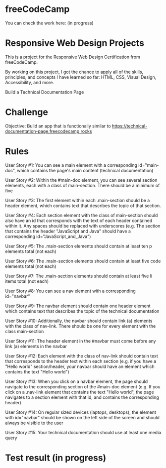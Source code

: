 # freeCodeCamp

You can check the work here: (in progress)

# Responsive Web Design Projects
This is a project for the Responsive Web Design Certification from freeCodeCamp.

By working on this project, I got the chance to apply all of the skills, principles, and concepts I have learned so far: HTML, CSS, Visual Design, Accessibility, and more.

Build a Technical Documentation Page

# Challenge

Objective: Build an app that is functionally similar to https://technical-documentation-page.freecodecamp.rocks

# Rules

User Story #1:  You can see a main element with a corresponding id="main-doc", which contains the page's main content (technical documentation)

User Story #2: Within the #main-doc element, you can see several section elements, each with a class of main-section. There should be a minimum of five

User Story #3: The first element within each .main-section should be a header element, which contains text that describes the topic of that section.

User Story #4: Each section element with the class of main-section should also have an id that corresponds with the text of each header contained within it. Any spaces should be replaced with underscores (e.g. The section that contains the header "JavaScript and Java" should have a corresponding id="JavaScript_and_Java")

User Story #5: The .main-section elements should contain at least ten p elements total (not each)

User Story #6: The .main-section elements should contain at least five code elements total (not each)

User Story #7: The .main-section elements should contain at least five li items total (not each)

User Story #8: You can see a nav element with a corresponding id="navbar"

User Story #9: The navbar element should contain one header element which contains text that describes the topic of the technical documentation

User Story #10: Additionally, the navbar should contain link (a) elements with the class of nav-link. There should be one for every element with the class main-section

User Story #11: The header element in the #navbar must come before any link (a) elements in the navbar

User Story #12: Each element with the class of nav-link should contain text that corresponds to the header text within each section (e.g. if you have a "Hello world" section/header, your navbar should have an element which contains the text "Hello world")

User Story #13: When you click on a navbar element, the page should navigate to the corresponding section of the #main-doc element (e.g. If you click on a .nav-link element that contains the text "Hello world", the page navigates to a section element with that id, and contains the corresponding header)

User Story #14: On regular sized devices (laptops, desktops), the element with id="navbar" should be shown on the left side of the screen and should always be visible to the user

User Story #15: Your technical documentation should use at least one media query

# Test result (in progress)